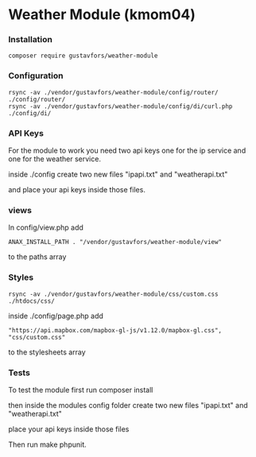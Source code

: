Weather Module (kmom04)
==================================

### Installation

```
composer require gustavfors/weather-module
```

### Configuration

```
rsync -av ./vendor/gustavfors/weather-module/config/router/ ./config/router/
rsync -av ./vendor/gustavfors/weather-module/config/di/curl.php ./config/di/
```

### API Keys

For the module to work you need two api keys one for the ip service and one for the weather service.

inside ./config create two new files "ipapi.txt" and "weatherapi.txt"

and place your api keys inside those files.

### views

In config/view.php add

```
ANAX_INSTALL_PATH . "/vendor/gustavfors/weather-module/view"
```

to the paths array

### Styles

```
rsync -av ./vendor/gustavfors/weather-module/css/custom.css ./htdocs/css/
```

inside ./config/page.php add 

```
"https://api.mapbox.com/mapbox-gl-js/v1.12.0/mapbox-gl.css",
"css/custom.css"
```

to the stylesheets array

### Tests

To test the module first run composer install

then inside the modules config folder create two new files "ipapi.txt" and "weatherapi.txt"

place your api keys inside those files

Then run make phpunit.